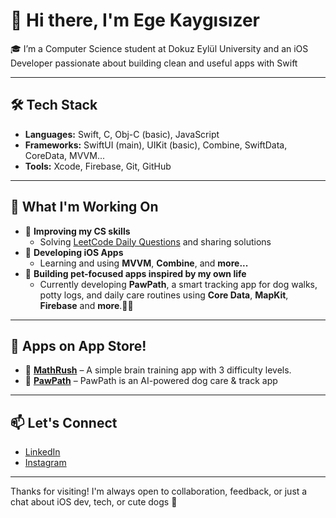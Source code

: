 # 👋 Hi there, I'm Ege Kaygısızer

🎓 I’m a Computer Science student at Dokuz Eylül University and an iOS Developer passionate about building clean and useful apps with Swift

---

## 🛠️ Tech Stack

- **Languages:** Swift, C, Obj-C (basic), JavaScript
- **Frameworks:** SwiftUI (main), UIKit (basic), Combine, SwiftData, CoreData, MVVM...
- **Tools:** Xcode, Firebase, Git, GitHub

---

## 🧠 What I'm Working On

- 🧩 **Improving my CS skills**
  - Solving [LeetCode Daily Questions](https://github.com/egekaygisizer/LeetCode-Daily-Problem) and sharing solutions
- 📱 **Developing iOS Apps**
  - Learning and using **MVVM**, **Combine**, and **more...**
- 🐾 **Building pet-focused apps inspired by my own life**
  - Currently developing **PawPath**, a smart tracking app for dog walks, potty logs, and daily care routines using **Core Data**, **MapKit**, **Firebase** and **more**.🐶📍

---

## 🚀 Apps on App Store!
- 🔢 [**MathRush**](https://apps.apple.com/tr/app/mathrush-quick-solve/id6744973300?l=tr) – A simple brain training app with 3 difficulty levels.
- 📍 [**PawPath**](https://apps.apple.com/us/app/pawpath-ai-vet-dog-tracker/id6746102202) – PawPath is an AI-powered dog care & track app
---

## 📫 Let's Connect

- [LinkedIn](https://www.linkedin.com/in/ege-kaygisizer-5b14012b1/)
- [Instagram](https://www.instagram.com/ege.code/)

---

Thanks for visiting! I'm always open to collaboration, feedback, or just a chat about iOS dev, tech, or cute dogs 🐶  

